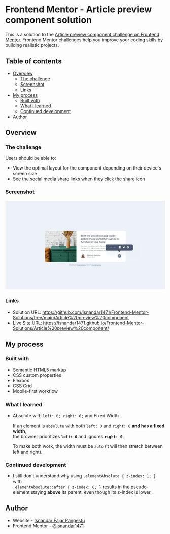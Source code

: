 # Frontend Mentor - Article preview component solution

This is a solution to the [Article preview component challenge on Frontend Mentor](https://www.frontendmentor.io/challenges/article-preview-component-dYBN_pYFT). Frontend Mentor challenges help you improve your coding skills by building realistic projects.

## Table of contents

- [Overview](#overview)
  - [The challenge](#the-challenge)
  - [Screenshot](#screenshot)
  - [Links](#links)
- [My process](#my-process)
  - [Built with](#built-with)
  - [What I learned](#what-i-learned)
  - [Continued development](#continued-development)
  <!-- - [Useful resources](#useful-resources) -->
- [Author](#author)
<!-- - [Acknowledgments](#acknowledgments) -->

## Overview

### The challenge

Users should be able to:

- View the optimal layout for the component depending on their device's screen size
- See the social media share links when they click the share icon

### Screenshot

![desktop-screenshot-active](./solution/desktop-screenshot-active.jpeg)

### Links

- Solution URL: https://github.com/isnandar1471/Frontend-Mentor-Solutions/tree/main/Article%20preview%20component
- Live Site URL: https://isnandar1471.github.io/Frontend-Mentor-Solutions/Article%20preview%20component/

## My process

### Built with

- Semantic HTML5 markup
- CSS custom properties
- Flexbox
- CSS Grid
- Mobile-first workflow
  <!-- - [React](https://reactjs.org/) - JS library -->
  <!-- - [Next.js](https://nextjs.org/) - React framework -->
  <!-- - [Styled Components](https://styled-components.com/) - For styles -->

### What I learned

- Absolute with `left: 0; right: 0;` and Fixed Width

  If an element is `absolute` with both `left: 0` and `right: 0` **and has a fixed width**,  
  the browser prioritizes **`left: 0`** and ignores **`right: 0`**.

  To make both work, the width must be `auto` (it will then stretch between left and right).

### Continued development

- I still don’t understand why using `.elementAbsolute { z-index: 1; }` with  
  `.elementAbsolute::after { z-index: 0; }` results in the pseudo-element staying **above** its parent, even though its z-index is lower.

<!-- ### Useful resources -->

<!-- - [Example resource 1](https://www.example.com) - This helped me for XYZ reason. I really liked this pattern and will use it going forward. -->
<!-- - [Example resource 2](https://www.example.com) - This is an amazing article which helped me finally understand XYZ. I'd recommend it to anyone still learning this concept. -->

## Author

- Website - [Isnandar Fajar Pangestu]()
- Frontend Mentor - [@isnandar1471](https://www.frontendmentor.io/profile/isnandar1471)
<!-- - Twitter - [@yourusername](https://www.twitter.com/yourusername) -->

<!-- ## Acknowledgments -->

<!-- This is where you can give a hat tip to anyone who helped you out on this project. Perhaps you worked in a team or got some inspiration from someone else's solution. This is the perfect place to give them some credit. -->
